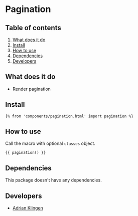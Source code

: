 
# Pagination

## Table of contents
1. [What does it do](#what-does-it-do)
2. [Install](#install)
3. [How to use](#how-to-use)
4. [Dependencies](#dependencies)
5. [Developers](#developers)


## What does it do
* Render pagination

## Install
```htmlmixed
{% from 'components/pagination.html' import pagination %}
```

## How to use
Call the macro with optional `classes` object.
```htmlmixed
{{ pagination() }}
```

## Dependencies
This package doesn't have any dependencies.

## Developers
* [Adrian Klingen](mailto:adrian@tamtam.nl)
